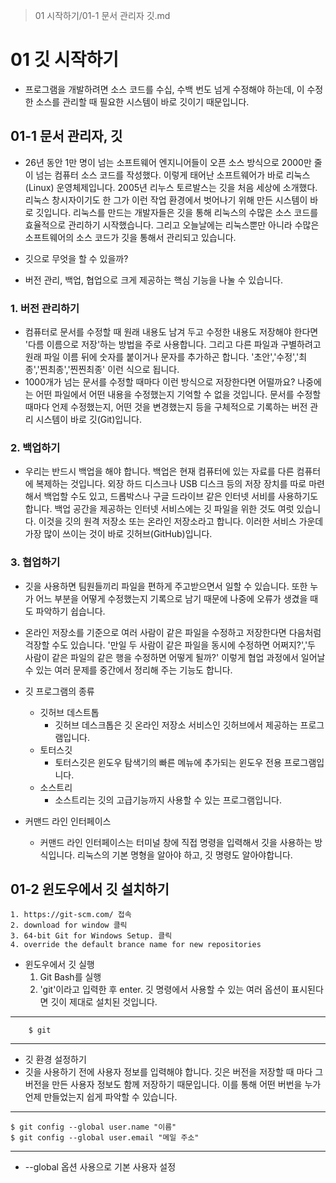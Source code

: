 > 01 시작하기/01-1 문서 관리자 깃.md

# 01 깃 시작하기
- 프로그램을 개발하려면 소스 코드를 수십, 수백 번도 넘게 수정해야 하는데, 이 수정한 소스를 관리할 때 필요한 시스템이 바로 깃이기 때문입니다.

## 01-1 문서 관리자, 깃
- 26년 동안 1만 명이 넘는 소프트웨어 엔지니어들이 오픈 소스 방식으로 2000만 줄이 넘는 컴퓨터 소스 코드를 작성했다. 이렇게 태어난 소프트웨어가 바로 리눅스(Linux) 운영체제입니다. 2005년 리누스 토르발스는 깃을 처음 세상에 소개했다. 리눅스 창시자이기도 한 그가 이런 작업 환경에서 벗어나기 위해 만든 시스템이 바로 깃입니다. 리눅스를 만드는 개발자들은 깃을 통해 리눅스의 수많은 소스 코드를 효율적으로 관리하기 시작했습니다. 그리고 오늘날에는 리눅스뿐만 아니라 수많은 소프트웨어의 소스 코드가 깃을 통해서 관리되고 있습니다.

- 깃으로 무엇을 할 수 있을까?
 - 버전 관리, 백업, 협업으로 크게 제공하는 핵심 기능을 나눌 수 있습니다.

 ### 1. 버전 관리하기
 - 컴퓨터로 문서를 수정할 때 원래 내용도 남겨 두고 수정한 내용도 저장해야 한다면 '다름 이름으로 저장'하는 방법을 주로 사용합니다. 그리고 다른 파일과 구별하려고 원래 파일 이름 뒤에 숫자를 붙이거나 문자를 추가하곤 합니다. '초안','수정','최종','찐최종','찐찐최종' 이런 식으로 됩니다.
 - 1000개가 넘는 문서를 수정할 때마다 이런 방식으로 저장한다면 어떨까요? 나중에는 어떤 파일에서 어떤 내용을 수정했는지 기억할 수 없을 것입니다. 문서를 수정할 때마다
 언제 수정했는지, 어떤 것을 변경했는지 등을 구체적으로 기록하는 버전 관리 시스템이 바로 깃(Git)입니다.

 ### 2. 백업하기
 - 우리는 반드시 백업을 해야 합니다. 백업은 현재 컴퓨터에 있는 자료를 다른 컴퓨터에 복제하는 것입니다. 외장 하드 디스크나 USB 디스크 등의 저장 장치를 따로 마련해서 백업할 수도 있고, 드롭박스나 구글 드라이브 같은 인터넷 서비를 사용하기도 합니다. 백업 공간을 제공하는 인터넷 서비스에는 깃 파일을 위한 것도 여럿 있습니다. 이것을 깃의 원격 저장소 또는 온라인 저장소라고 합니다. 이러한 서비스 가운데 가장 많이 쓰이는 것이 바로 깃허브(GitHub)입니다.

 ### 3. 협업하기
 - 깃을 사용하면 팀원들끼리 파일을 편하게 주고받으면서 일할 수 있습니다. 또한 누가 어느 부분을 어떻게 수정했는지 기록으로 남기 때문에 나중에 오류가 생겼을 때도 파악하기 쉽습니다.
 - 온라인 저장소를 기준으로 여러 사람이 같은 파일을 수정하고 저장한다면 다음처럼 걱장할 수도 있습니다. '만일 두 사람이 같은 파일을 동시에 수정하면 어쩌지?','두 사람이 같은 파일의 같은 행을 수정하면 어떻게 될까?' 이렇게 협업 과정에서 일어날 수 있는 여러 문제를 중간에서 정리해 주는 기능도 합니다.

 - 깃 프로그램의 종류
    - 깃허브 데스트톱
        - 깃허브 데스크톱은 깃 온라인 저장소 서비스인 깃허브에서 제공하는 프로그램입니다.
    - 토터스깃
        - 토터스깃은 윈도우 탐색기의 빠른 메뉴에 추가되는 윈도우 전용 프로그램입니다.
    - 소스트리
        - 소스트리는 깃의 고급기능까지 사용할 수 있는 프로그램입니다.
- 커맨드 라인 인터페이스
    - 커맨드 라인 인터페이스는 터미널 창에 직접 명령을 입력해서 깃을 사용하는 방식입니다. 리눅스의 기본 명형을 알아야 하고, 깃 명령도 알아야합니다.

## 01-2 윈도우에서 깃 설치하기
    1. https://git-scm.com/ 접속
    2. download for window 클릭
    3. 64-bit Git for Windows Setup. 클릭
    4. override the default brance name for new repositories
- 윈도우에서 깃 실행
    1. Git Bash를 실행
    2. 'git'이라고 입력한 후 enter. 깃 명령에서 사용할 수 있는 여러 옵션이 표시된다면 깃이 제대로 설치된 것입니다.
---
        $ git
---
- 깃 환경 설정하기
- 깃을 사용하기 전에 사용자 정보를 입력해야 합니다. 깃은 버전을 저장할 때 마다 그 버전을 만든 사용자 정보도 함께 저장하기 때문입니다. 이를 통해 어떤 버번을 누가 언제 만들었는지 쉽게 파악할 수 있습니다.
---
    $ git config --global user.name "이름"
    $ git config --global user.email "메일 주소"
---
- --global 옵션 사용으로 기본 사용자 설정